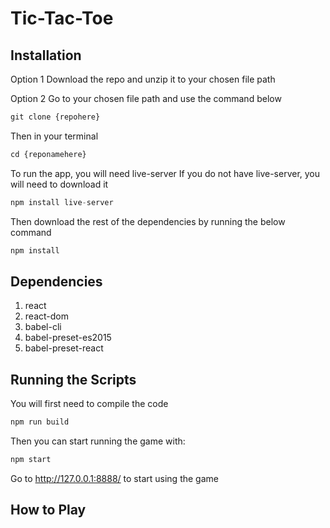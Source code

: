 # Tic-Tac-Toe

## Installation
Option 1 
Download the repo and unzip it to your chosen file path

Option 2
Go to your chosen file path and use the command below
```javascript
git clone {repohere}
```

Then in your terminal 
```javascript
cd {reponamehere}
```

To run the app, you will need live-server
If you do not have live-server, you will need to download it

```javascript
npm install live-server
```

Then download the rest of the dependencies by running the below command
```javascript
npm install 
```

## Dependencies
1. react
2. react-dom
3. babel-cli
4. babel-preset-es2015
5. babel-preset-react

## Running the Scripts
You will first need to compile the code
```javascript
npm run build
```

Then you can start running the game with:
```javascript
npm start
```

Go to http://127.0.0.1:8888/ to start using the game

## How to Play